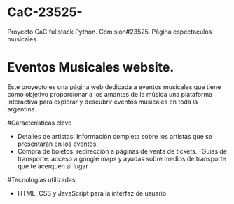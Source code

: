 # CaC-23525-
Proyecto  CaC fullstack Python. Comisión#23525. Página espectaculos musicales.

# Eventos Musicales website.

Este proyecto es una página web dedicada a eventos musicales que tiene como objetivo proporcionar a los amantes de la música una plataforma interactiva para explorar y descubrir eventos musicales en toda la argentina.

#Características clave

- Detalles de artistas: Información completa sobre los artistas que se presentarán en los eventos.
- Compra de boletos: redirección a páginas de venta de tickets.
-Guias de transporte: acceso a google maps y ayudas sobre medios de transporte que te acerquen al lugar

#Tecnologías utilizadas

- HTML, CSS y JavaScript para la interfaz de usuario.






   

